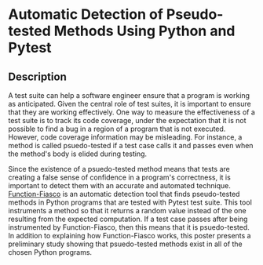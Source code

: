 # Automatic Detection of Pseudo-tested Methods Using Python and Pytest

## Description

A test suite can help a software engineer ensure that a program is working as
anticipated. Given the central role of test suites, it is important to ensure
that they are working effectively. One way to measure the effectiveness of a
test suite is to track its code coverage, under the expectation that it is not
possible to find a bug in a region of a program that is not executed. However,
code coverage information may be misleading. For instance, a method is called
psuedo-tested if a test case calls it and passes even when the method's body is
elided during testing.

Since the existence of a psuedo-tested method means that tests are creating a
false sense of confidence in a program's correctness, it is important to detect
them with an accurate and automated technique.
[Function-Fiasco](https://github.com/Function-Fiasco/Function-Fiasco) is an
automatic detection tool that finds pseudo-tested methods in Python programs
that are tested with Pytest test suite. This tool instruments a method so that
it returns a random value instead of the one resulting from the expected
computation. If a test case passes after being instrumented by Function-Fiasco,
then this means that it is psuedo-tested. In addition to explaining how
Function-Fiasco works, this poster presents a preliminary study showing that
psuedo-tested methods exist in all of the chosen Python programs.

